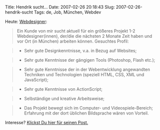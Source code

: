 Title: Hendrik sucht...
Date: 2007-02-26 20:18:43
Slug: 2007-02-26-hendrik-sucht
Tags: de, Job, München, Webdev


Heute: [Webdesigner][1]:

> Ein Kunde von mir sucht aktuell für ein größeres Projekt 1-2
Webdesigner(innen), der/die die nächsten 2 Monate Zeit haben und vor Ort (in
München) arbeiten können. Gesuchtes Profil:

>

>   * Sehr gute Designkenntnisse, v.a. in Bezug auf Websites;

>   * Sehr gute Kenntnisse der gängigen Tools (Photoshop, Flash etc.);

>   * Sehr gute Kenntnisse der in der Webentwicklung angewandten Techniken und
Technologien (speziell HTML, CSS, XML und JavaScript);

>   * Sehr gute Kenntnisse von ActionScript;

>   * Selbständige und kreative Arbeitsweise;

>   * Das Projekt bewegt sich im Computer- und Videospiele-Bereich; Erfahrung
mit der dort üblichen Bildsprache wären von Vorteil.

Interesse? [Klickst Du hier für seinen Post.][2]

   [1]: http://www.mornography.de/2007/02/26/gesucht-webdesignerinnen/ (innen)
   [2]: http://www.mornography.de/2007/02/26/gesucht-webdesignerinnen/
